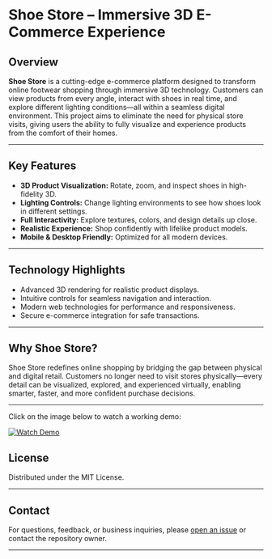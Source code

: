 # Shoe Store – Immersive 3D E-Commerce Experience

## Overview

**Shoe Store** is a cutting-edge e-commerce platform designed to transform online footwear shopping through immersive 3D technology. Customers can view products from every angle, interact with shoes in real time, and explore different lighting conditions—all within a seamless digital environment. This project aims to eliminate the need for physical store visits, giving users the ability to fully visualize and experience products from the comfort of their homes.

---

## Key Features

- **3D Product Visualization:** Rotate, zoom, and inspect shoes in high-fidelity 3D.
- **Lighting Controls:** Change lighting environments to see how shoes look in different settings.
- **Full Interactivity:** Explore textures, colors, and design details up close.
- **Realistic Experience:** Shop confidently with lifelike product models.
- **Mobile & Desktop Friendly:** Optimized for all modern devices.

---

## Technology Highlights

- Advanced 3D rendering for realistic product displays.
- Intuitive controls for seamless navigation and interaction.
- Modern web technologies for performance and responsiveness.
- Secure e-commerce integration for safe transactions.

---

## Why Shoe Store?

Shoe Store redefines online shopping by bridging the gap between physical and digital retail. Customers no longer need to visit stores physically—every detail can be visualized, explored, and experienced virtually, enabling smarter, faster, and more confident purchase decisions.

---
Click on the image below to watch a working demo:

[![Watch Demo](https://img.youtube.com/vi/8RC-pKsCwGI/hqdefault.jpg)](https://www.youtube.com/watch?v=8RC-pKsCwGI)


## License

Distributed under the MIT License.

---

## Contact

For questions, feedback, or business inquiries, please [open an issue](https://github.com/subhan-uf/shoe_store/issues) or contact the repository owner.

---
